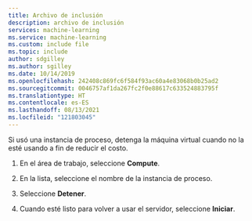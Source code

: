 ```yaml
---
title: Archivo de inclusión
description: archivo de inclusión
services: machine-learning
ms.service: machine-learning
ms.custom: include file
ms.topic: include
author: sdgilley
ms.author: sgilley
ms.date: 10/14/2019
ms.openlocfilehash: 242408c869fc6f584f93ac60a4e83068b0b25ad2
ms.sourcegitcommit: 0046757af1da267fc2f0e88617c633524883795f
ms.translationtype: HT
ms.contentlocale: es-ES
ms.lasthandoff: 08/13/2021
ms.locfileid: "121803045"
---
```

Si usó una instancia de proceso, detenga la máquina virtual cuando no la esté usando a fin de reducir el costo.

1. En el área de trabajo, seleccione **Compute**.

1. En la lista, seleccione el nombre de la instancia de proceso.

1. Seleccione **Detener**.

1. Cuando esté listo para volver a usar el servidor, seleccione **Iniciar**.
